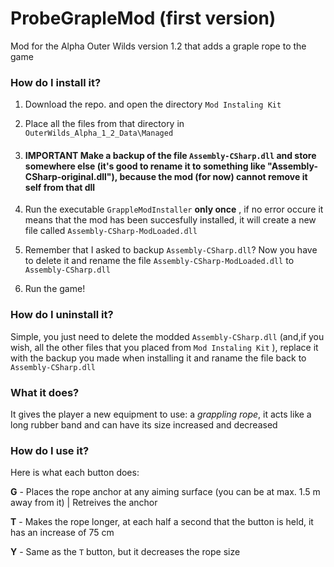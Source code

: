 # ProbeGrapleMod (first version)
Mod for the Alpha Outer Wilds version 1.2 that adds a graple rope to the game

### How do I install it?

1. Download the repo. and open the directory `Mod Instaling Kit`

2. Place all the files from that directory in `OuterWilds_Alpha_1_2_Data\Managed`

3. ####  IMPORTANT  Make a backup of the file `Assembly-CSharp.dll` and store somewhere else (it's good to rename it to something like "Assembly-CSharp-original.dll"), because the mod (for now) cannot remove it self from that dll 

4. Run the executable `GrappleModInstaller` **only once** , if no error occure it means that the mod has been succesfully installed, it will create a new file called `Assembly-CSharp-ModLoaded.dll`

5. Remember that I asked to backup `Assembly-CSharp.dll`? Now you have to delete it and rename the file `Assembly-CSharp-ModLoaded.dll` to `Assembly-CSharp.dll`

6. Run the game! 

### How do I uninstall it?

Simple, you just need to delete the modded `Assembly-CSharp.dll` (and,if you wish, all the other files that you placed from `Mod Instaling Kit` ), replace it with the backup you made when installing it and raname the file back to `Assembly-CSharp.dll`

### What it does?

It gives the player a new equipment to use: a *grappling rope*, it acts like a long rubber band and can have its size increased and decreased

### How do I use it?

Here is what each button does:

  **G** - Places the rope anchor at any aiming surface (you can be at max. 1.5 m away from it) | Retreives the anchor
  
  **T** - Makes the rope longer, at each half a second that the button is held, it has an increase of  75 cm
  
  **Y** - Same as the `T` button, but it decreases the rope size
  
